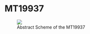 # MT19937

<figure>
    <img src="../../../images/mt19937_scheme.png" />
    <figcaption>Abstract Scheme of the MT19937</figcaption>
</figure>